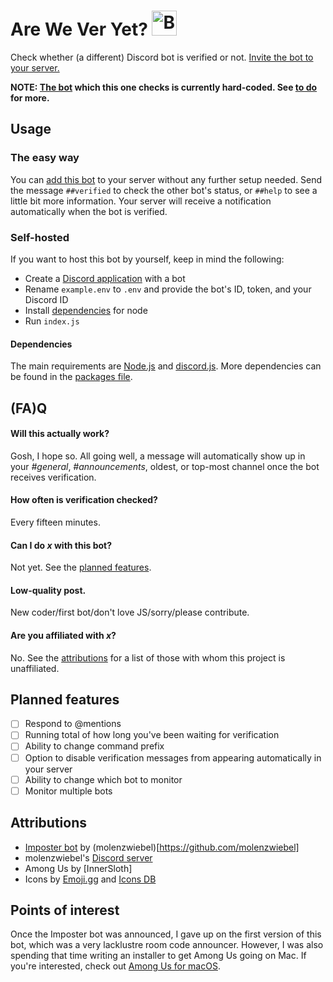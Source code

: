# Are We Ver Yet? <img width="40" alt="Bot avatar" src="https://user-images.githubusercontent.com/43363630/97311813-1d4ba080-18a8-11eb-904c-d8eb58e55a11.png">
Check whether (a different) Discord bot is verified or not. [Invite the bot to your server.](https://discord.com/oauth2/authorize?scope=bot&client_id=770471404276547584&permissions=536996864)

**NOTE: [The bot](https://impostor.molenzwiebel.xyz/) which this one checks is currently hard-coded. See [to do](#to-do) for more.**

## Usage
### The easy way
You can [add this bot](https://discord.com/oauth2/authorize?scope=bot&client_id=770471404276547584&permissions=536996864) to your server without any further setup needed. Send the message `##verified` to check the other bot's status, or `##help` to see a little bit more information. Your server will receive a notification automatically when the bot is verified.

### Self-hosted
If you want to host this bot by yourself, keep in mind the following:
* Create a [Discord application](https://discord.com/developers/applications) with a bot
* Rename `example.env` to `.env` and provide the bot's ID, token, and your Discord ID
* Install [dependencies](#dependencies) for node
* Run `index.js`
#### Dependencies
The main requirements are [Node.js](https://nodejs.org/en/) and [discord.js](https://github.com/discordjs/discord.js). More dependencies can be found in the [packages file](https://github.com/CartoonChess/are-we-ver-yet/blob/master/package.json).

## (FA)Q
#### Will this actually work?
Gosh, I hope so. All going well, a message will automatically show up in your *#general*, *#announcements*, oldest, or top-most channel once the bot receives verification.
#### How often is verification checked?
Every fifteen minutes.
#### Can I do *x* with this bot?
Not yet. See the [planned features](#planned-features).
#### Low-quality post.
New coder/first bot/don't love JS/sorry/please contribute.
#### Are you affiliated with *x*?
No. See the [attributions](#attributions) for a list of those with whom this project is unaffiliated.

## Planned features
- [ ] Respond to @mentions
- [ ] Running total of how long you've been waiting for verification
- [ ] Ability to change command prefix
- [ ] Option to disable verification messages from appearing automatically in your server
- [ ] Ability to change which bot to monitor
- [ ] Monitor multiple bots

## Attributions
* [Imposter bot](https://github.com/molenzwiebel/impostor) by (molenzwiebel)[https://github.com/molenzwiebel]
* molenzwiebel's [Discord server](https://discord.gg/fQk7CHx)
* Among Us by [InnerSloth]
* Icons by [Emoji.gg](https://emoji.gg/) and [Icons DB](https://www.iconsdb.com/)

## Points of interest
Once the Imposter bot was announced, I gave up on the first version of this bot, which was a very lacklustre room code announcer. However, I was also spending that time writing an installer to get Among Us going on Mac. If you're interested, check out [Among Us for macOS](https://github.com/cartoonchess/among-us-mac).
